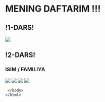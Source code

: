 <DOCTYPE><html>
    <html>
    <heat><h1> MENING DAFTARIM !!!</h1></heat>
      <body>
      <h2>!1-DARS!</h2>
       <img src="1 DARS!.png">
      <h2>!2-DARS!</h2>
        <h3><b>ISIM / FAMILIYA</b></h3>
       <img src="ISIM FAMILIYA.png">
       <img src="KO'P YOZISH ! RU UZ ENG ! ANIQ MALUMOT.png">
       <img src="MALUMOT TULDIRISH.png">
       <img src="TARTIPLI TARTIPSIZ RO'YXAT.png">
       
     </body>
    </html>
